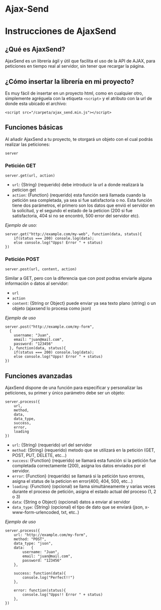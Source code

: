 # Ajax-Send
# Instrucciones de AjaxSend
## ¿Qué es AjaxSend?
AjaxSend es un librería ágil y útil que facilita el uso de la API de AJAX, para peticiones en tiempo real al servidor, sin tener que recargar la página.

## ¿Cómo insertar la librería en mi proyecto?

Es muy fácil de insertar en un proyecto html, como en cualquier otro, simplemente agréguela con la etiqueta ```<script>``` y el atributo con la url de donde esta ubicado el archivo:
```
<script src="/carpeta/ajax_send.min.js"></script>
```

## Funciones básicas
Al añadir AjaxSend a tu proyecto, te otorgará un objeto con el cual podrás realizar las peticiones: 
```
server
```


### Petición GET
```
server.get(url, action)
```

- `url`: {String} (requerido) debe introducir la url a donde realizará la peticion get
- `action`: {Function} (requerido) esta función será llamada cuando la petición sea completada, ya sea si fue satisfactoria o no. Esta función tiene dos parámetros, el primero son los datos que envió el servidor en la solicitud, y el segundo el estado de la peticion (200 si fue satisfactoria, 404 si no se encontró, 500 error del servidor etc).

*Ejemplo de uso:*
```
server.get("http://example.com/my-web", function(data, status){
    if(status === 200) console.log(data);
    else console.log("Upps! Error " + status)
})
```

### Petición POST
```
server.post(url, content, action)
```

Similar a GET, pero con la diferencia que con post podras enviarle alguna información o datos al servidor:

- `url`
- `action`
- `content`: {String or Object} puede enviar ya sea texto plano (string) o un objeto (ajaxsend lo procesa como json)

*Ejemplo de uso*
```
server.post("http://example.com/my-form", 
  {
    username: "Juan",
    email: "juan@mail.com",
    password: "123456"
  }, function(data, status){
    if(status === 200) console.log(data);
    else console.log("Upps! Error " + status)
})
```

## Funciones avanzadas
AjaxSend dispone de una función para especificar y personalizar las peticiones, su primer y único parámetro debe ser un objeto:
```
server.process({
    url,
    method,
    data,
    data_type,
    success,
    error,
    loading
})
```

- `url`: {String} (requerido) url del servidor
- `method`: {String} (requerido) metodo que se utilizará en la petición (GET, POST, PUT, DELETE, etc...)
- `success`: {Function} (requerido) se llamará esta función si la petición fue completada correctamente (200), asigna los datos enviados por el servidor.
- `error`: {Function} (requerido) se llamará si la petición tuvo errores, asigna el status de la peticion en error(400, 404, 500, etc...)
- `loading`: {Function} (opcional) se llama simultáneamente y varias veces durante el proceso de petición, asigna el estado actual del proceso (1, 2 o 3)
- `data`: {String o Object} (opcional) datos a enviar al servidor
- `data_type`: {String} (opcional) el tipo de dato que se enviará (json, x-www-form-urlencoded, txt, etc..)

*Ejemplo de uso*
```
server.process({
    url: "http://example.com/my-form",
    method: "POST",
    data_type: "json",
    data:   {
        username: "Juan",
        email: "juan@mail.com",
        password: "123456"
    },
    
    success: function(data){
        console.log("Perfect!!")
    },
    
    error: function(status){
        console.log("Upps!! Error " + status)
    },
})
```

